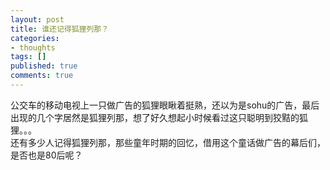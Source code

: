 ```yaml
---
layout: post
title: 谁还记得狐狸列那？
categories:
- thoughts
tags: []
published: true
comments: true
---
```

<p>公交车的移动电视上一只做广告的狐狸眼瞅着挺熟，还以为是sohu的广告，最后出现的几个字居然是狐狸列那，想了好久想起小时候看过这只聪明到狡黠的狐狸。。。<br />还有多少人记得狐狸列那，那些童年时期的回忆，借用这个童话做广告的幕后们，是否也是80后呢？</p>
